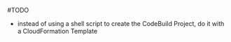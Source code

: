 #TODO
- instead of using a shell script to create the CodeBuild Project, do it with a CloudFormation Template
